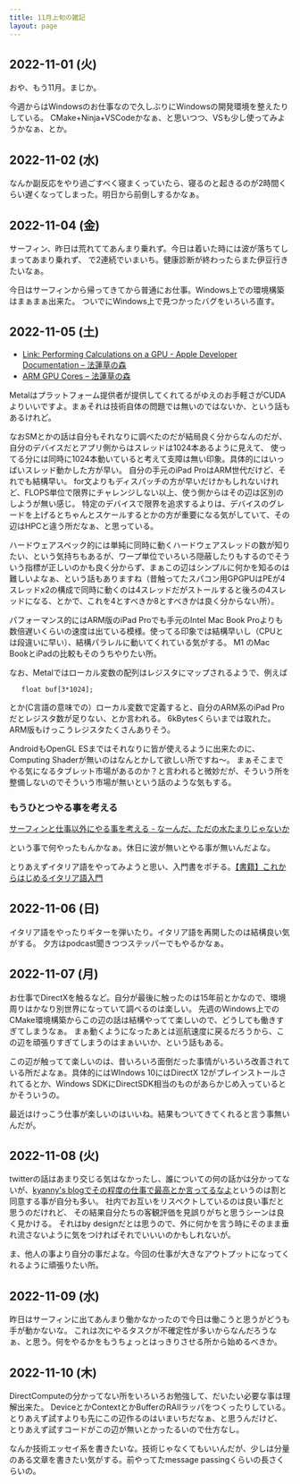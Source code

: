 ```yaml
---
title: 11月上旬の雑記
layout: page
---
```


## 2022-11-01 (火)

おや、もう11月。まじか。

今週からはWindowsのお仕事なので久しぶりにWindowsの開発環境を整えたりしている。
CMake+Ninja+VSCodeかなぁ、と思いつつ、VSも少し使ってみようかなぁ、とか。

## 2022-11-02 (水)

なんか副反応をやり過ごすべく寝まくっていたら、寝るのと起きるのが2時間くらい遅くなってしまった。明日から前倒しするかなぁ。

## 2022-11-04 (金)

サーフィン、昨日は荒れててあんまり乗れず。今日は着いた時には波が落ちてしまってあまり乗れず、
で2連続でいまいち。健康診断が終わったらまた伊豆行きたいなぁ。

今日はサーフィンから帰ってきてから普通にお仕事。Windows上での環境構築はまぁまぁ出来た。
ついでにWindows上で見つかったバグをいろいろ直す。

## 2022-11-05 (土)

- [Link: Performing Calculations on a GPU - Apple Developer Documentation – 法蓮草の森](https://records.dodgson.org/2022/11/04/link-performing-calculations-on-a-gpu-apple-developer-documentation/)
- [ARM GPU Cores – 法蓮草の森](https://records.dodgson.org/2022/11/04/arm-gpu-cores/)

Metalはプラットフォーム提供者が提供してくれてるがゆえのお手軽さがCUDAよりいいですよ。まぁそれは技術自体の問題では無いのではないか、という話もあるけれど。

なおSMとかの話は自分もそれなりに調べたのだが結局良く分からなんのだが、自分のデバイスだとアプリ側からはスレッドは1024本あるように見えて、
使ってる分には同時に1024本動いていると考えて支障は無い印象。具体的にはいっぱいスレッド動かした方が早い。
自分の手元のiPad ProはARM世代だけど、それでも結構早い。
for文よりもディスパッチの方が早いだけかもしれないけれど、FLOPS単位で限界にチャレンジしない以上、使う側からはその辺は区別のしようが無い感じ。
特定のデバイスで限界を追求するよりは、デバイスのグレードを上げるとちゃんとスケールするとかの方が重要になる気がしていて、その辺はHPCと違う所だなぁ、と思っている。

ハードウェアスペック的には単純に同時に動くハードウェアスレッドの数が知りたい、という気持ちもあるが、ワープ単位でいろいろ隠蔽したりもするのでそういう指標が正しいのかも良く分からず、まぁこの辺はシンプルに何かを知るのは難しいよなぁ、という話もありますね（昔触ってたスパコン用GPGPUはPEが4スレッドx2の構成で同時に動くのは4スレッドだがストールすると後ろの4スレッドになる、とかで、これを4とすべきか8とすべきかは良く分からない所）。

パフォーマンス的にはARM版のiPad Proでも手元のIntel Mac Book Proよりも数倍遅いくらいの速度は出ている模様。使ってる印象では結構早いし（CPUとは段違いに早い）、結構パラレルに動いてくれている気がする。
M1 のMac BookとiPadの比較もそのうちやりたい所。

なお、Metalではローカル変数の配列はレジスタにマップされるようで、例えば

```
   float buf[3*1024];
```

とか(C言語の意味での）ローカル変数で定義すると、自分のARM系のiPad Proだとレジスタ数が足りない、とか言われる。
6kBytesくらいまでは取れた。ARM版もけっこうレジスタたくさんありそう。

AndroidもOpenGL ESまではそれなりに皆が使えるように出来たのに、Computing Shaderが無いのはなんとかして欲しい所ですね〜。
まぁそこまでやる気になるタブレット市場があるのか？と言われると微妙だが、そういう所を整備しないのでそういう市場が無いという話のような気もする。

### もうひとつやる事を考える

[サーフィンと仕事以外にやる事を考える - なーんだ、ただの水たまりじゃないか](https://karino2.github.io/2022/11/05/surf_work_and.html)

という事で何やったもんかなぁ。休日に波が無いとやる事が無いんだよな。

とりあえずイタリア語をやってみようと思い、入門書をポチる。[【書籍】これからはじめるイタリア語入門](https://karino2.github.io/RandomThoughts/【書籍】これからはじめるイタリア語入門)

## 2022-11-06 (日)

イタリア語をやったりギターを弾いたり。イタリア語を再開したのは結構良い気がする。
夕方はpodcast聞きつつステッパーでもやるかなぁ。

## 2022-11-07 (月)

お仕事でDirectXを触るなど。自分が最後に触ったのは15年前とかなので、環境周りはかなり別世界になっていて調べるのは楽しい。
先週のWindows上でのCMake環境構築からこの辺の話は結構やってて楽しいので、どうしても働きすぎてしまうなぁ。
まぁ動くようになったあとは巡航速度に戻るだろうから、この辺を頑張りすぎてしまうのはまぁいいか、という話もある。

この辺が触ってて楽しいのは、昔いろいろ面倒だった事情がいろいろ改善されている所だよなぁ。具体的にはWIndows 10にはDirectX 12がプレインストールされてるとか、Windows SDKにDirectSDK相当のものがあらかじめ入っているとかそういうの。

最近はけっこう仕事が楽しいのはいいね。結果もついてきてくれると言う事無いんだが。

## 2022-11-08 (火)

twitterの話はあまり交じる気はなかったし、誰についての何の話かは分かってないが、[kyanny's blogでその程度の仕事で最高とか言ってるなよ](https://blog.kyanny.me/entry/2022/11/07/233149)というのは割と同意する事が自分も多い。
社内でお互いをリスペクトしているのは良い事だと思うのだけれど、
その結果自分たちの客観評価を見誤りがちと思うシーンは良く見かける。
それはby designだとは思うので、外に何かを言う時にそのまま垂れ流さないように気をつければそれでいいいのかもしれないが。

ま、他人の事より自分の事だよな。今回の仕事が大きなアウトプットになってくれるように頑張りたい所。

## 2022-11-09 (水)

昨日はサーフィンに出てあんまり働かなかったので今日は働こうと思うがどうも手が動かないな。
これは次にやるタスクが不確定性が多いからなんだろうなぁ、と思う。何をやるかをもうちょっとはっきりさせる所から始めるべきか。

## 2022-11-10 (木)

DirectComputeの分かってない所をいろいろお勉強して、だいたい必要な事は理解出来た。
DeviceとかContextとかBufferのRAIIラッパをつくったりしている。
とりあえず試すよりも先にこの辺作るのはいまいちだなぁ、と思うんだけど、
とりあえず試すコードがこの辺が無いとかったるいので仕方なし。

なんか技術エッセイ系を書きたいな。技術じゃなくてもいいんだが、少しは分量のある文章を書きたい気がする。前やってたmessage passingくらいの長さくらいの。
